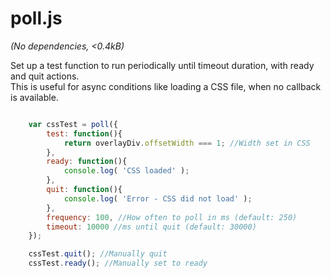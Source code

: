 poll.js
=======

*(No dependencies, <0.4kB)*  

Set up a test function to run periodically until timeout duration, with ready and quit actions.  
This is useful for async conditions like loading a CSS file, when no callback is available.  


```javascript

	var cssTest = poll({
		test: function(){
			return overlayDiv.offsetWidth === 1; //Width set in CSS
		},
		ready: function(){
			console.log( 'CSS loaded' );
		},
		quit: function(){
			console.log( 'Error - CSS did not load' ); 
		},
		frequency: 100, //How often to poll in ms (default: 250)
		timeout: 10000 //ms until quit (default: 30000)
	});

	cssTest.quit(); //Manually quit
	cssTest.ready(); //Manually set to ready

```